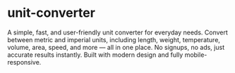 # unit-converter
A simple, fast, and user-friendly unit converter for everyday needs. Convert between metric and imperial units, including length, weight, temperature, volume, area, speed, and more — all in one place. No signups, no ads, just accurate results instantly. Built with modern design and fully mobile-responsive.
